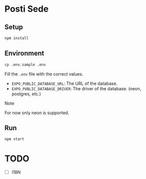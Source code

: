 # Posti Sede

## Setup

```bash
npm install
```

## Environment

```bash
cp .env.sample .env
```

Fill the `.env` file with the correct values.

- `EXPO_PUBLIC_DATABASE_URL`: The URL of the database.
- `EXPO_PUBLIC_DATABASE_DRIVER`: The driver of the database. (neon, postgres, etc.)

> [!NOTE]
> For now only neon is supported.

## Run

```bash
npm start
```

# TODO

- [ ] I18N
